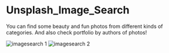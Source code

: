 # Unsplash_Image_Search
You can find some beauty and fun photos from different kinds of categories. And also check portfolio by authors of photos!

![imagesearch 1](https://user-images.githubusercontent.com/71262438/113536201-2b7fb480-95de-11eb-9c3c-8eeebfcc3467.gif)
![imagesearch 2](https://user-images.githubusercontent.com/71262438/113536226-3f2b1b00-95de-11eb-8e34-04a95faef696.gif)

